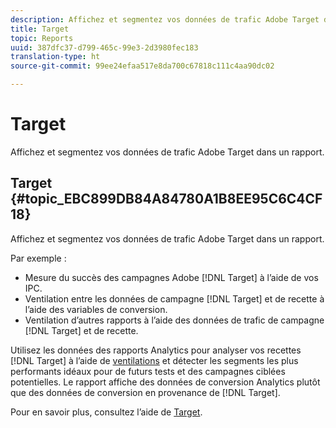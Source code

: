 ```yaml
---
description: Affichez et segmentez vos données de trafic Adobe Target dans un rapport.
title: Target
topic: Reports
uuid: 387dfc37-d799-465c-99e3-2d3980fec183
translation-type: ht
source-git-commit: 99ee24efaa517e8da700c67818c111c4aa90dc02

---
```



# Target

Affichez et segmentez vos données de trafic Adobe Target dans un rapport.

## Target {#topic_EBC899DB84A84780A1B8EE95C6C4CF18}

Affichez et segmentez vos données de trafic Adobe Target dans un rapport.

Par exemple :

* Mesure du succès des campagnes Adobe [!DNL Target] à l’aide de vos IPC.
* Ventilation entre les données de campagne [!DNL Target] et de recette à l’aide des variables de conversion.
* Ventilation d’autres rapports à l’aide des données de trafic de campagne [!DNL Target] et de recette.

Utilisez les données des rapports Analytics pour analyser vos recettes [!DNL Target] à l’aide de [ventilations](/help/analyze/reports-analytics/reports-customize/breakdowns.md) et détecter les segments les plus performants idéaux pour de futurs tests et des campagnes ciblées potentielles. Le rapport affiche des données de conversion Analytics plutôt que des données de conversion en provenance de [!DNL Target].

Pour en savoir plus, consultez l’aide de [Target](https://help.testandtarget.omniture.com/).
